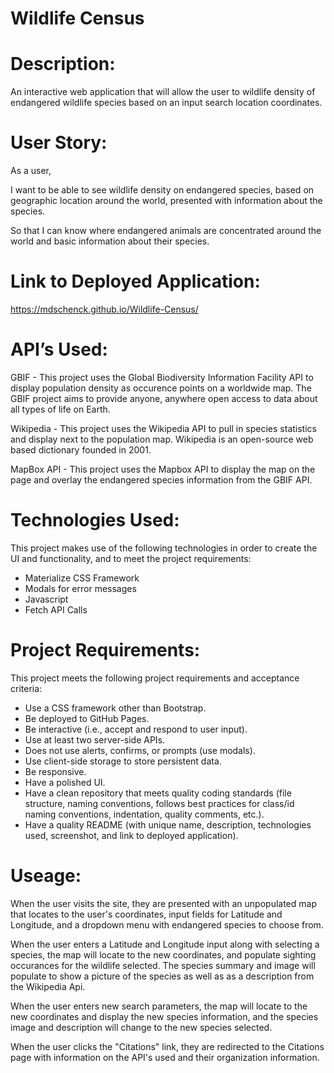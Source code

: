 # Wildlife Census

# Description:

An interactive web application that will allow the user to wildlife density of endangered wildlife species based on an input search location coordinates.

# User Story:

As a user,

I want to be able to see wildlife density on endangered species, based on geographic location around the world, presented with information about the species.

So that I can know where endangered animals are concentrated around the world and basic information about their species.

# Link to Deployed Application:

https://mdschenck.github.io/Wildlife-Census/

# API’s Used:

GBIF - This project uses the Global Biodiversity Information Facility API to display population density as occurence points on a worldwide map. The GBIF project aims to provide anyone, anywhere open access to data about all types of life on Earth.

Wikipedia - This project uses the Wikipedia API to pull in species statistics and display next to the population map. Wikipedia is an open-source web based dictionary founded in 2001.

MapBox API - This project uses the Mapbox API to display the map on the page and overlay the endangered species information from the GBIF API.

# Technologies Used:

This project makes use of the following technologies in order to create the UI and functionality, and to meet the project requirements:

- Materialize CSS Framework
- Modals for error messages
- Javascript
- Fetch API Calls

# Project Requirements:

This project meets the following project requirements and acceptance criteria:

- Use a CSS framework other than Bootstrap.
- Be deployed to GitHub Pages.
- Be interactive (i.e., accept and respond to user input).
- Use at least two server-side APIs.
- Does not use alerts, confirms, or prompts (use modals).
- Use client-side storage to store persistent data.
- Be responsive.
- Have a polished UI.
- Have a clean repository that meets quality coding standards (file structure, naming conventions, follows best practices for class/id naming conventions, indentation, quality comments, etc.).
- Have a quality README (with unique name, description, technologies used, screenshot, and link to deployed application).

# Useage:

When the user visits the site, they are presented with an unpopulated map that locates to the user's coordinates, input fields for Latitude and Longitude, and a dropdown menu with endangered species to choose from.

When the user enters a Latitude and Longitude input along with selecting a species, the map will locate to the new coordinates, and populate sighting occurances for the wildlife selected. The species summary and image will populate to show a picture of the species as well as as a description from the Wikipedia Api.

When the user enters new search parameters, the map will locate to the new coordinates and display the new species information, and the species image and description will change to the new species selected.

When the user clicks the "Citations" link, they are redirected to the Citations page with information on the API's used and their organization information.
